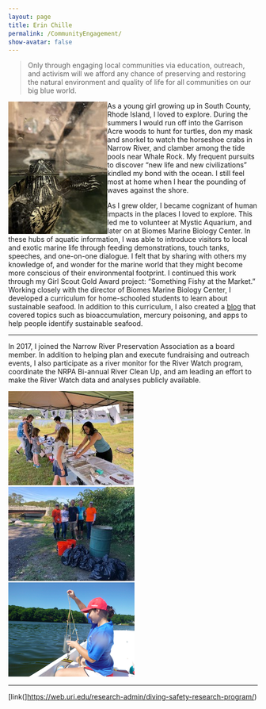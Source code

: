 ```yaml
---
layout: page  
title: Erin Chille  
permalink: /CommunityEngagement/  
show-avatar: false 
---
```


> Only through engaging local communities via education, outreach, and activism will we afford any chance of preserving and restoring the natural environment and quality of life for all communities on our big blue world.

<img style="float: left;" name="My parents got me a pet turtle, Clarence, so that I would stop running off into the woods. It didn't work. Clarence is alive and well to this day." src="https://raw.githubusercontent.com/echille/echille.github.io/master/img/clarence.jpg">

As a young girl growing up in South County, Rhode Island, I loved to explore. During the summers I would run off into the Garrison Acre woods to hunt for turtles, don my mask and snorkel to watch the horseshoe crabs in Narrow River, and clamber among the tide pools near Whale Rock. My frequent pursuits to discover “new life and new civilizations” kindled my bond with the ocean. I still feel most at home when I hear the pounding of waves against the shore. 

As I grew older, I became cognizant of human impacts in the places I loved to explore. This led me to volunteer at Mystic Aquarium, and later on at Biomes Marine Biology Center. In these hubs of aquatic information, I was able to introduce visitors to local and exotic marine life through feeding demonstrations, touch tanks, speeches, and one-on-one dialogue. I felt that by sharing with others my knowledge of, and wonder for the marine world that they might become more conscious of their environmental footprint. I continued this work through my Girl Scout Gold Award project: “Something Fishy at the Market.” Working closely with the director of Biomes Marine Biology Center, I developed a curriculum for home-schooled students to learn about sustainable seafood. In addition to this curriculum, I also created a [blog](https://erinburr124.wixsite.com/something-fishy) that covered topics such as bioaccumulation, mercury poisoning, and apps to help people identify sustainable seafood.

---

In 2017, I joined the Narrow River Preservation Association as a board member. In addition to helping plan and execute fundraising and outreach events, I also participate as a river monitor for the River Watch program, coordinate the NRPA Bi-annual River Clean Up, and am leading an effort to make the River Watch data and analyses publicly available.

![Art-on-the-River](https://raw.githubusercontent.com/echille/echille.github.io/master/img/2018_08_25_Art-on-the-River_AK_20_a.jpg)  
![cleanup](https://raw.githubusercontent.com/echille/echille.github.io/master/img/2018_09_30_NR-Cleanup_14.jpg)  
![riverwater](https://raw.githubusercontent.com/echille/echille.github.io/master/img/riverwatch.png)  

---



[link(]https://web.uri.edu/research-admin/diving-safety-research-program/)
